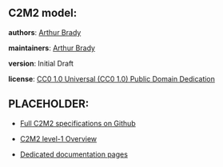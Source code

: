 ## C2M2 model:


**authors**: [Arthur Brady]()

**maintainers**: [Arthur Brady]()

**version**: Initial Draft

**license**: [CC0 1.0 Universal (CC0 1.0) Public Domain Dedication](https://creativecommons.org/publicdomain/zero/1.0/deed.en)

## PLACEHOLDER:


* [Full C2M2 specifications on Github](https://github.com/nih-cfde/specifications-and-documentation)

* [C2M2 level-1 Overview](https://github.com/nih-cfde/specifications-and-documentation/blob/master/draft-C2M2_ER_diagrams/Level-1-C2M2-model.png)

* [Dedicated documentation pages](https://github.com/nih-cfde/specifications-and-documentation/tree/master/draft-C2M2_specification_with_Levels)

